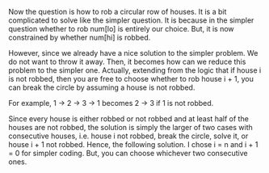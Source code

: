 Now the question is how to rob a circular row of houses. It is a bit complicated to solve like the simpler question. It is because in the simpler question whether to rob num[lo] is entirely our choice. But, it is now constrained by whether num[hi] is robbed.

However, since we already have a nice solution to the simpler problem. We do not want to throw it away. Then, it becomes how can we reduce this problem to the simpler one. Actually, extending from the logic that if house i is not robbed, then you are free to choose whether to rob house i + 1, you can break the circle by assuming a house is not robbed.

For example, 1 -> 2 -> 3 -> 1 becomes 2 -> 3 if 1 is not robbed.

Since every house is either robbed or not robbed and at least half of the houses are not robbed, the solution is simply the larger of two cases with consecutive houses, i.e. house i not robbed, break the circle, solve it, or house i + 1 not robbed. Hence, the following solution. I chose i = n and i + 1 = 0 for simpler coding. But, you can choose whichever two consecutive ones.
